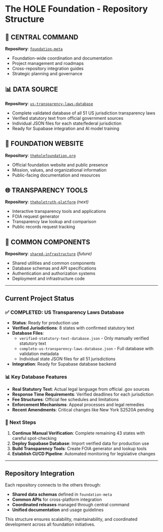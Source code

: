 # The HOLE Foundation - Repository Structure

## 🎯 CENTRAL COMMAND
**Repository**: [`foundation-meta`](https://github.com/The-HOLE-Foundation/foundation-meta)
- Foundation-wide coordination and documentation
- Project management and roadmaps
- Cross-repository integration guides
- Strategic planning and governance

## 📊 DATA SOURCE
**Repository**: [`us-transparency-laws-database`](https://github.com/The-HOLE-Foundation/us-transparency-laws-database)
- Complete validated database of all 51 US jurisdiction transparency laws
- Verified statutory text from official government sources
- Individual JSON files for each state/federal jurisdiction
- Ready for Supabase integration and AI model training

## 🏢 FOUNDATION WEBSITE
**Repository**: [`theholefoundation.org`](https://github.com/The-HOLE-Foundation/theholefoundation.org)
- Official foundation website and public presence
- Mission, values, and organizational information
- Public-facing documentation and resources

## 🌐 TRANSPARENCY TOOLS
**Repository**: [`theholetruth-platform`](https://github.com/The-HOLE-Foundation/theholetruth-platform) *(next)*
- Interactive transparency tools and applications
- FOIA request generator
- Transparency law lookup and comparison
- Public records request tracking

## 🔧 COMMON COMPONENTS
**Repository**: [`shared-infrastructure`](https://github.com/The-HOLE-Foundation/shared-infrastructure) *(future)*
- Shared utilities and common components
- Database schemas and API specifications
- Authentication and authorization systems
- Deployment and infrastructure code

---

## Current Project Status

### ✅ **COMPLETED: US Transparency Laws Database**
- **Status**: Ready for production use
- **Verified Jurisdictions**: 8 states with confirmed statutory text
- **Database Files**:
  - `verified-statutory-text-database.json` - Only manually verified statutory text
  - `complete-us-transparency-laws-database.json` - Full database with validation metadata
  - Individual state JSON files for all 51 jurisdictions
- **Integration**: Ready for Supabase database backend

### 📊 **Key Database Features**
- **Real Statutory Text**: Actual legal language from official .gov sources
- **Response Time Requirements**: Verified deadlines for each jurisdiction
- **Fee Structures**: Official fee schedules and limitations
- **Enforcement Mechanisms**: Appeal processes and legal remedies
- **Recent Amendments**: Critical changes like New York S2520A pending

### 🔄 **Next Steps**
1. **Continue Manual Verification**: Complete remaining 43 states with careful spot-checking
2. **Deploy Supabase Database**: Import verified data for production use
3. **Build Transparency Tools**: Create FOIA generator and lookup tools
4. **Establish CI/CD Pipeline**: Automated monitoring for legislative changes

---

## Repository Integration

Each repository connects to the others through:
- **Shared data schemas** defined in `foundation-meta`
- **Common APIs** for cross-platform integration
- **Coordinated releases** managed through central command
- **Unified documentation** and usage guidelines

This structure ensures scalability, maintainability, and coordinated development across all foundation initiatives.